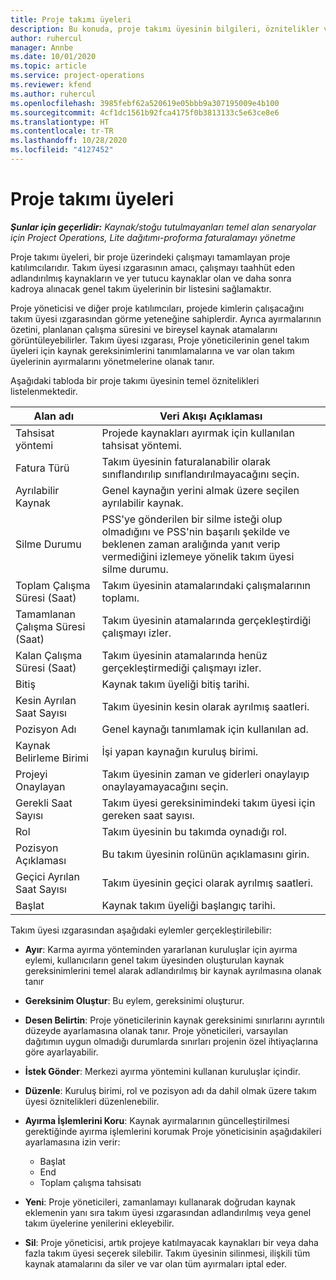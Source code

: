 ```yaml
---
title: Proje takımı üyeleri
description: Bu konuda, proje takımı üyesinin bilgileri, öznitelikler ve zamanlama ile çalışma hakkında bilgiler sağlanmaktadır.
author: ruhercul
manager: Annbe
ms.date: 10/01/2020
ms.topic: article
ms.service: project-operations
ms.reviewer: kfend
ms.author: ruhercul
ms.openlocfilehash: 3985febf62a520619e05bbb9a307195009e4b100
ms.sourcegitcommit: 4cf1dc1561b92fca4175f0b3813133c5e63ce8e6
ms.translationtype: HT
ms.contentlocale: tr-TR
ms.lasthandoff: 10/28/2020
ms.locfileid: "4127452"
---
```

# <a name="project-team-members"></a>Proje takımı üyeleri

_**Şunlar için geçerlidir:** Kaynak/stoğu tutulmayanları temel alan senaryolar için Project Operations, Lite dağıtımı-proforma faturalamayı yönetme_

Proje takımı üyeleri, bir proje üzerindeki çalışmayı tamamlayan proje katılımcılarıdır. Takım üyesi ızgarasının amacı, çalışmayı taahhüt eden adlandırılmış kaynakların ve yer tutucu kaynaklar olan ve daha sonra kadroya alınacak genel takım üyelerinin bir listesini sağlamaktır.

Proje yöneticisi ve diğer proje katılımcıları, projede kimlerin çalışacağını takım üyesi ızgarasından görme yeteneğine sahiplerdir. Ayrıca ayırmalarının özetini, planlanan çalışma süresini ve bireysel kaynak atamalarını görüntüleyebilirler. Takım üyesi ızgarası, Proje yöneticilerinin genel takım üyeleri için kaynak gereksinimlerini tanımlamalarına ve var olan takım üyelerinin ayırmalarını yönetmelerine olanak tanır.

Aşağıdaki tabloda bir proje takımı üyesinin temel öznitelikleri listelenmektedir.

| Alan adı          | Veri Akışı Açıklaması                                                                                                                                                                  |
|--------------------------|-----------------------------------------------------------------------------------------------------------------------------------------------------------------------------------|
| Tahsisat yöntemi        | Projede kaynakları ayırmak için kullanılan tahsisat yöntemi.                                                                         |
| Fatura Türü             | Takım üyesinin faturalanabilir olarak sınıflandırılıp sınıflandırılmayacağını seçin.                                                                                                                                       |
| Ayrılabilir Kaynak        | Genel kaynağın yerini almak üzere seçilen ayrılabilir kaynak.                                                                                                                   |
| Silme Durumu            | PSS'ye gönderilen bir silme isteği olup olmadığını ve PSS'nin başarılı şekilde ve beklenen zaman aralığında yanıt verip vermediğini izlemeye yönelik takım üyesi silme durumu. |
| Toplam Çalışma Süresi (Saat)     | Takım üyesinin atamalarındaki çalışmalarının toplamı.                                                                                                                         |
| Tamamlanan Çalışma Süresi (Saat) | Takım üyesinin atamalarında gerçekleştirdiği çalışmayı izler.                                                                                           |
| Kalan Çalışma Süresi (Saat) | Takım üyesinin atamalarında henüz gerçekleştirmediği çalışmayı izler.                                                                                    |
| Bitiş                   | Kaynak takım üyeliği bitiş tarihi.                                                                                                                                            |
| Kesin Ayrılan Saat Sayısı        | Takım üyesinin kesin olarak ayrılmış saatleri.                                                                                                                                                                |
| Pozisyon Adı            | Genel kaynağı tanımlamak için kullanılan ad.                                                                                                                                   |
| Kaynak Belirleme Birimi          | İşi yapan kaynağın kuruluş birimi.                                                                                                                      |
| Projeyi Onaylayan         | Takım üyesinin zaman ve giderleri onaylayıp onaylayamayacağını seçin.                                                                                                                     |
| Gerekli Saat Sayısı           | Takım üyesi gereksinimindeki takım üyesi için gereken saat sayısı.                                                                                                                       |
| Rol                     | Takım üyesinin bu takımda oynadığı rol.                                                                                                                                |
| Pozisyon Açıklaması     | Bu takım üyesinin rolünün açıklamasını girin.                                                                                                                             |
| Geçici Ayrılan Saat Sayısı        | Takım üyesinin geçici olarak ayrılmış saatleri.                                                                                                                                                                 |
| Başlat                    | Kaynak takım üyeliği başlangıç tarihi.                                                                                                                                          |

Takım üyesi ızgarasından aşağıdaki eylemler gerçekleştirilebilir:

- **Ayır**: Karma ayırma yönteminden yararlanan kuruluşlar için ayırma eylemi, kullanıcıların genel takım üyesinden oluşturulan kaynak gereksinimlerini temel alarak adlandırılmış bir kaynak ayrılmasına olanak tanır
- **Gereksinim Oluştur**: Bu eylem, gereksinimi oluşturur.
- **Desen Belirtin**: Proje yöneticilerinin kaynak gereksinimi sınırlarını ayrıntılı düzeyde ayarlamasına olanak tanır. Proje yöneticileri, varsayılan dağıtımın uygun olmadığı durumlarda sınırları projenin özel ihtiyaçlarına göre ayarlayabilir.
- **İstek Gönder**: Merkezi ayırma yöntemini kullanan kuruluşlar içindir.
- **Düzenle**: Kuruluş birimi, rol ve pozisyon adı da dahil olmak üzere takım üyesi öznitelikleri düzenlenebilir.
- **Ayırma İşlemlerini Koru**: Kaynak ayırmalarının güncelleştirilmesi gerektiğinde ayırma işlemlerini korumak Proje yöneticisinin aşağıdakileri ayarlamasına izin verir:

    - Başlat
    - End
    - Toplam çalışma tahsisatı

- **Yeni**: Proje yöneticileri, zamanlamayı kullanarak doğrudan kaynak eklemenin yanı sıra takım üyesi ızgarasından adlandırılmış veya genel takım üyelerine yenilerini ekleyebilir.
- **Sil**: Proje yöneticisi, artık projeye katılmayacak kaynakları bir veya daha fazla takım üyesi seçerek silebilir. Takım üyesinin silinmesi, ilişkili tüm kaynak atamalarını da siler ve var olan tüm ayırmaları iptal eder.
